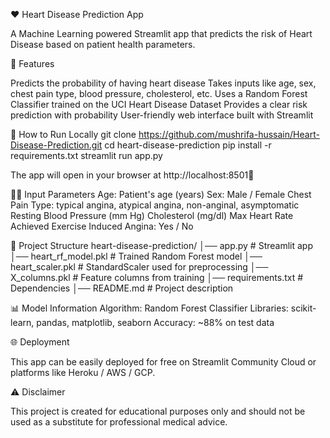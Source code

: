 ❤️ Heart Disease Prediction App

A Machine Learning powered Streamlit app that predicts the risk of Heart Disease based on patient health parameters.

📌 Features

Predicts the probability of having heart disease
Takes inputs like age, sex, chest pain type, blood pressure, cholesterol, etc.
Uses a Random Forest Classifier trained on the UCI Heart Disease Dataset
Provides a clear risk prediction with probability
User-friendly web interface built with Streamlit

🚀 How to Run Locally
git clone https://github.com/mushrifa-hussain/Heart-Disease-Prediction.git
cd heart-disease-prediction
pip install -r requirements.txt
streamlit run app.py


The app will open in your browser at http://localhost:8501🎉

🧑‍⚕️ Input Parameters
Age: Patient's age (years)
Sex: Male / Female
Chest Pain Type: typical angina, atypical angina, non-anginal, asymptomatic
Resting Blood Pressure (mm Hg)
Cholesterol (mg/dl)
Max Heart Rate Achieved
Exercise Induced Angina: Yes / No

📂 Project Structure
heart-disease-prediction/
│── app.py                # Streamlit app
│── heart_rf_model.pkl    # Trained Random Forest model
│── heart_scaler.pkl      # StandardScaler used for preprocessing
│── X_columns.pkl         # Feature columns from training
│── requirements.txt      # Dependencies
│── README.md             # Project description

📊 Model Information
Algorithm: Random Forest Classifier
Libraries: scikit-learn, pandas, matplotlib, seaborn 
Accuracy: ~88% on test data

🌐 Deployment

This app can be easily deployed for free on Streamlit Community Cloud or platforms like Heroku / AWS / GCP.

⚠️ Disclaimer

This project is created for educational purposes only and should not be used as a substitute for professional medical advice.